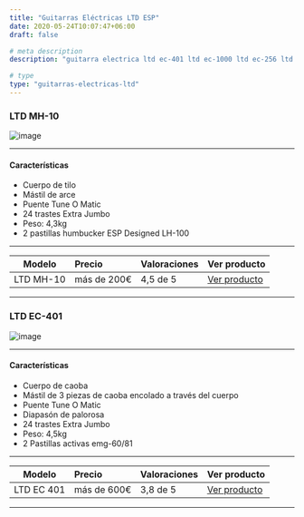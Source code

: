 ```yaml
---
title: "Guitarras Eléctricas LTD ESP"
date: 2020-05-24T10:07:47+06:00
draft: false

# meta description
description: "guitarra electrica ltd ec-401 ltd ec-1000 ltd ec-256 ltd ec-50 ltd ec-10 esp"

# type
type: "guitarras-electricas-ltd"
---
```


### LTD MH-10

![image](../../images/post/LTD_MH_10_opt.png)

<hr>

#### Características

* Cuerpo de tilo
* Mástil de arce
* Puente Tune O Matic
* 24 trastes Extra Jumbo
* Peso: 4,3kg
* 2 pastillas humbucker ESP Designed LH-100

<hr>

| Modelo        | Precio    | Valoraciones | Ver producto |      
| ------------- |:-------------|:-------------|:-------------
| LTD MH-10	   	   | más de 200€ | 4,5 de 5 | [Ver producto](https://amzn.to/3bP0q5p)		

<hr>


### LTD EC-401

![image](../../images/post/ltd-ec-401.png)

<hr>

#### Características

* Cuerpo de caoba
* Mástil de 3 piezas de caoba encolado a través del cuerpo
* Puente Tune O Matic
* Diapasón de palorosa
* 24 trastes Extra Jumbo
* Peso: 4,5kg
* 2 Pastillas activas emg-60/81

<hr>

| Modelo        | Precio    | Valoraciones | Ver producto |      
| ------------- |:-------------|:-------------|:-------------
| LTD EC 401	| más de 600€ | 3,8 de 5 | [Ver producto](https://amzn.to/3epa4xl)		

<hr>